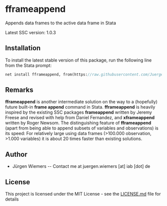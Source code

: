 # fframeappend

Appends data frames to the active data frame in Stata

Latest SSC version: 1.0.3

## Installation

To install the latest stable version of this package, run the following line from the Stata prompt:

```stata
net install fframeappend, from(https://raw.githubusercontent.com/JuergenWiemers/fframeappend/master/src)
```

## Remarks

**fframeappend** is another intermediate solution on the way to a (hopefully) future built-in **frame append** command in Stata.
**fframeappend** is heavily inspired by the existing SSC packages **frameappend** written by Jeremy Freese and revised with help from Daniel Fernandez, and **xframeappend** written by Roger Newsom.
The distinguishing feature of **fframeappend** (apart from being able to append subsets of variables and observations) is its speed: For relatively large using data frames (>100.000 observation, >1.000 variables) it is about 20 times faster than existing solutions.


## Author

* Jürgen Wiemers -- Contact me at juergen.wiemers [at] iab [dot] de

## License

This project is licensed under the MIT License - see the [LICENSE.md](LICENSE.md) file for details
